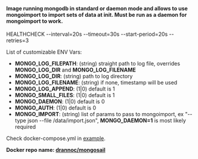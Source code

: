 #### Image running mongodb in standard or daemon mode and allows to use mongoimport to import sets of data at init. __Must be run as a daemon for mongoimport to work__.

HEALTHCHECK --interval=20s --timeout=30s --start-period=20s --retries=3

List of customizable ENV Vars:
- __MONGO_LOG_FILEPATH__: (string) straight path to log file, overrides __MONGO_LOG_DIR__ and __MONGO_LOG_FILENAME__
- __MONGO_LOG_DIR__: (string) path to log directory
- __MONGO_LOG_FILENAME__: (string) if none, timestamp will be used
- __MONGO_LOG_APPEND__: (1|0) default is 1
- __MONGO_SMALL_FILES__: (1|0) default is 1
- __MONGO_DAEMON__: (1|0) default is 0
- __MONGO_AUTH__: (1|0) default is 0
- __MONGO_IMPORT__: (string) list of params to pass to mongoimport, ex "--type json --file /data/import.json", __MONGO_DAEMON=1__ is most likely required

Check docker-compose.yml in [example](/example).

__Docker repo name: [drannoc/mongosail](https://hub.docker.com/r/drannoc/mongosail/)__
